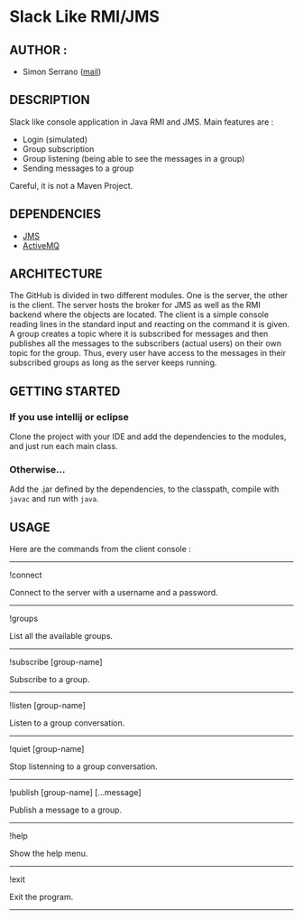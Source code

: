 # Slack Like RMI/JMS

## AUTHOR :

  * Simon Serrano ([mail](mailto:simon.serrano@hotmail.fr))

## DESCRIPTION

Slack like console application in Java RMI and JMS. Main features are :
  * Login (simulated)
  * Group subscription
  * Group listening (being able to see the messages in a group)
  * Sending messages to a group
  
Careful, it is not a Maven Project.
 
## DEPENDENCIES

  * [JMS](https://docs.oracle.com/javaee/7/api/javax/jms/package-summary.html)
  * [ActiveMQ](https://activemq.apache.org/using-activemq)

  
## ARCHITECTURE

The GitHub is divided in two different modules. One is the server, the other is the client.
 The server hosts the broker for JMS as well as the RMI backend where the objects are located.
 The client is a simple console reading lines in the standard input and reacting on the command it is given.
 A group creates a topic where it is subscribed for messages and then publishes all the messages to the 
 subscribers (actual users) on their own topic for the group. Thus, every user have access to the messages
 in their subscribed groups as long as the server keeps running.
 
## GETTING STARTED

### If you use intellij or eclipse
Clone the project with your IDE and add the dependencies to the modules, and just run each main class.

### Otherwise...
Add the .jar defined by the dependencies, to the classpath, compile with `javac` and run with `java`.


 
## USAGE

Here are the commands from the client console :


___
!connect 
  
Connect to the server with a username and a password.
___
!groups

List all the available groups.
___
!subscribe [group-name]

Subscribe to a group.
___
!listen [group-name]

Listen to a group conversation.
___
!quiet [group-name]

Stop listenning to a group conversation.
___
!publish [group-name] [...message]

Publish a message to a group.
___
!help

Show the help menu.
___
!exit

Exit the program.
___


